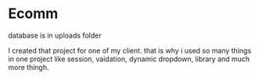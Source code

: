 # Ecomm
database is in uploads folder

I created that project for one of my client. that is why i used so many things in one project like session, vaidation, dynamic dropdown, library and much more thingh.


